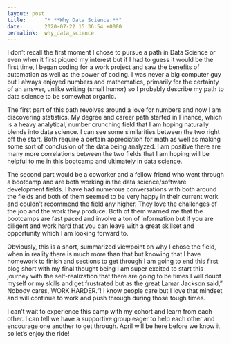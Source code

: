 ```yaml
---
layout: post
title:      "* **Why Data Science:**"
date:       2020-07-22 15:36:54 +0000
permalink:  why_data_science
---
```



I don’t recall the first moment I chose to pursue a path in Data Science or even when it first piqued my interest but if I had to guess it would be the first time, I began coding for a work project and saw the benefits of automation as well as the power of coding. I was never a big computer guy but I always enjoyed numbers and mathematics, primarily for the certainty of an answer, unlike writing (small humor) so I probably describe my path to data science to be somewhat organic. 

The first part of this path revolves around a love for numbers and now I am discovering statistics. My degree and career path started in Finance, which is a heavy analytical, number crunching field that I am hoping naturally blends into data science. I can see some similarities between the two right off the start. Both require a certain appreciation for math as well as making some sort of conclusion of the data being analyzed.  I am positive there are many more correlations between the two fields that I am hoping will be helpful to me in this bootcamp and ultimately in data science. 

The second part would be a coworker and a fellow friend who went through a bootcamp and are both working in the data science/software development fields. I have had numerous conversations with both around the fields and both of them seemed to be very happy in their current work and couldn’t recommend the field any higher. They love the challenges of the job and the work they produce. Both of them warned me that the bootcamps are fast paced and involve a ton of information but if you are diligent and work hard that you can leave with a great skillset and opportunity which I am looking forward to. 

Obviously, this is a short, summarized viewpoint on why I chose the field, when in reality there is much more than that but knowing that I have homework to finish and sections to get through I am going to end this first blog short with my final thought being I am super excited to start this journey with the self-realization that there are going to be times I will doubt myself or my skills and get frustrated but as the great Lamar Jackson said,” Nobody cares, WORK HARDER.”! I know people care but I love that mindset and will continue to work and push through during those tough times. 

I can’t wait to experience this camp with my cohort and learn from each other. I can tell we have a supportive group eager to help each other and encourage one another to get through. April will be here before we know it so let’s enjoy the ride!
 

